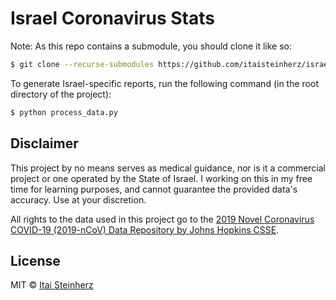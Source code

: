 # Israel Coronavirus Stats

Note: As this repo contains a submodule, you should clone it like so:

```bash
$ git clone --recurse-submodules https://github.com/itaisteinherz/israel-coronavirus-stats.git
```

To generate Israel-specific reports, run the following command (in the root directory of the project):

```bash
$ python process_data.py
```


## Disclaimer

This project by no means serves as medical guidance, nor is it a commercial project or one operated by the State of Israel. I working on this in my free time for learning purposes, and cannot guarantee the provided data's accuracy. Use at your discretion.

All rights to the data used in this project go to the [2019 Novel Coronavirus COVID-19 (2019-nCoV) Data Repository by Johns Hopkins CSSE](https://github.com/CSSEGISandData/COVID-19).


## License

MIT © [Itai Steinherz](https://github.com/itaisteinherz)
